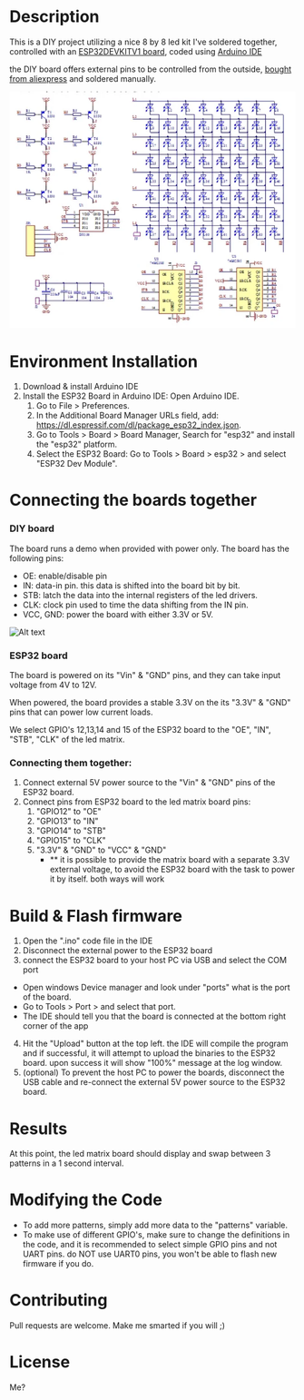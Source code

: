 # Description

This is a DIY project utilizing a nice 8 by 8 led kit I've soldered together, controlled with an [ESP32DEVKITV1 board](https://www.circuitstate.com/pinouts/doit-esp32-devkit-v1-wifi-development-board-pinout-diagram-and-reference/), coded using [Arduino IDE](https://www.arduino.cc/en/software)

the DIY board offers external pins to be controlled from the outside, [bought from aliexpress](https://www.aliexpress.com/item/1005005671763020.html) and soldered manually.

![Schema](https://raw.githubusercontent.com/EhudVardi/DIY.8x8LedMatrixWithESP32/master/Resources/schema.webp)

# Environment Installation
1. Download & install Arduino IDE
2. Install the ESP32 Board in Arduino IDE: Open Arduino IDE.
   1. Go to File > Preferences.
   2. In the Additional Board Manager URLs field, add: https://dl.espressif.com/dl/package_esp32_index.json.
   3. Go to Tools > Board > Board Manager, Search for "esp32" and install the "esp32" platform.
   4. Select the ESP32 Board: Go to Tools > Board > esp32 > and select "ESP32 Dev Module".

# Connecting the boards together

### DIY board 
The board runs a demo when provided with power only.
The board has the following pins: 
- OE: enable/disable pin
- IN: data-in pin. this data is shifted into the board bit by bit.
- STB: latch the data into the internal registers of the led drivers.
- CLK: clock pin used to time the data shifting from the IN pin.
- VCC, GND: power the board with either 3.3V or 5V.

 ![Alt text](relative%20path/to/img.jpg?raw=true "Title")

### ESP32 board
The board is powered on its "Vin" & "GND" pins, and they can take input voltage from 4V to 12V.

When powered, the board provides a stable 3.3V on the its "3.3V" & "GND" pins that can power low current loads.

We select GPIO's 12,13,14 and 15 of the ESP32 board to the "OE", "IN", "STB", "CLK" of the led matrix.

### Connecting them together:
   1. Connect external 5V power source to the "Vin" & "GND" pins of the ESP32 board.
   2. Connect pins from ESP32 board to the led matrix board pins:
      1. "GPIO12" to "OE"
      2. "GPIO13" to "IN"
      3. "GPIO14" to "STB"
      4. "GPIO15" to "CLK"
      5. "3.3V" & "GND" to "VCC" & "GND"
         - ** it is possible to provide the matrix board with a separate 3.3V external voltage, to avoid the ESP32 board with the task to power it by itself. both ways will work

# Build & Flash firmware
1. Open the ".ino" code file in the IDE 
2. Disconnect the external power to the ESP32 board
3. connect the ESP32 board to your host PC via USB and select the COM port 
- Open windows Device manager and look under "ports" what is the port of the board. 
- Go to Tools > Port > and select that port.
- The IDE should tell you that the board is connected at the bottom right corner of the app
4. Hit the "Upload" button at the top left. the IDE will compile the program and if successful, it will attempt to upload the binaries to the ESP32 board. upon success it will show "100%" message at the log window.
5. (optional) To prevent the host PC to power the boards, disconnect the USB cable and re-connect the external 5V power source to the ESP32 board.


# Results
At this point, the led matrix board should display and swap between 3 patterns in a 1 second interval.

# Modifying the Code
- To add more patterns, simply add more data to the "patterns" variable.
- To make use of different GPIO's, make sure to change the definitions in the code, and it is recommended to select simple GPIO pins and not UART pins. do NOT use UART0 pins, you won't be able to flash new firmware if you do.


# Contributing

Pull requests are welcome. Make me smarted if you will ;)



# License

Me?
